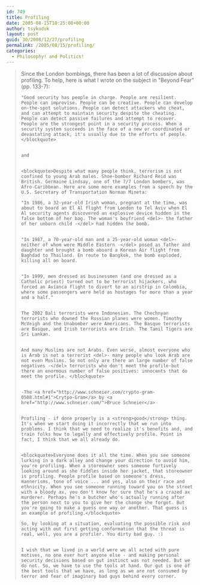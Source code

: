 ```yaml
---
id: 749
title: Profiling
date: 2005-08-15T10:25:08+00:00
author: tsykoduk
layout: post
guid: 30/2008/12/27/profiling
permalink: /2005/08/15/profiling/
categories:
  - Philosophy! and Politics!
---
```

<blockquote>Since the London bombings, there has been a lot of discussion about profiling. To help, here is what I wrote on the subject in "Beyond Fear" (pp. 133-7):

	"Good security has people in charge. People are resilient. People can improvise. People can be creative. People can develop on-the-spot solutions. People can detect attackers who cheat, and can attempt to maintain security despite the cheating. People can detect passive failures and attempt to recover. People are the strongest point in a security process. When a security system succeeds in the face of a new or coordinated or devastating attack, it's usually due to the efforts of people.</blockquote>


	and


	<blockquote>Despite what many people think, terrorism is not confined to young Arab males. Shoe-bomber Richard Reid was British. Germaine Lindsay, one of the 7/7 London bombers, was Afro-Caribbean. Here are some more examples from a speech by the U.S. Secretary of Transportation Norman Mineta:

	"In 1986, a 32-year-old Irish woman, pregnant at the time, was about to board an El Al flight from London to Tel Aviv when El Al security agents discovered an explosive device hidden in the false bottom of her bag. The woman's boyfriend <del>- the father of her unborn child -</del> had hidden the bomb.


	"In 1987, a 70-year-old man and a 25-year-old woman <del>- neither of whom were Middle Eastern -</del> posed as father and daughter and brought a bomb aboard a Korean Air flight from Baghdad to Thailand. En route to Bangkok, the bomb exploded, killing all on board.


	"In 1999, men dressed as businessmen (and one dressed as a Catholic priest) turned out to be terrorist hijackers, who forced an Avianca flight to divert to an airstrip in Colombia, where some passengers were held as hostages for more than a year and a half."


	The 2002 Bali terrorists were Indonesian. The Chechnyan terrorists who downed the Russian planes were women. Timothy McVeigh and the Unabomber were Americans. The Basque terrorists are Basque, and Irish terrorists are Irish. The Tamil Tigers are Sri Lankan.


	And many Muslims are not Arabs. Even worse, almost everyone who is Arab is not a terrorist <del>- many people who look Arab are not even Muslims. So not only are there an large number of false negatives -</del> terrorists who don't meet the profile-but there an enormous number of false positives: innocents that do meet the profile. </blockquote>


	-The <a href="http://www.schneier.com/crypto-gram-0508.html#1">Crytpo-Gram</a> by <a href="http://www.schneier.com/">Bruce Schneier</a>


	Profiling - if done properly is a <strong>good</strong> thing. It's when we start doing it incorrectly that we run into problems. I think that we need to realize it's benefits and, and train folks how to legally and effectively profile. Point in fact, I think that we all already do.


	<blockquote>Everyone does it all the time. When you see someone lurking in a dark alley and change your direction to avoid him, you're profiling. When a storeowner sees someone furtively looking around as she fiddles inside her jacket, that storeowner is profiling. People profile based on someone's dress, mannerisms, tone of voice ... and yes, also on their race and ethnicity. When you see someone running toward you on the street with a bloody ax, you don't know for sure that he's a crazed ax murderer. Perhaps he's a butcher who's actually running after the person next to you to give her the change she forgot. But you're going to make a guess one way or another. That guess is an example of profiling.</blockquote>

	So, by looking at a situation, evaluating the possible risk and acting with out first getting conformation that the threat is real, well, you are a profiler. You dirty bad guy. :)


	I wish that we lived in a world were we all acted with pure motives, no one ever hurt anyone else - and making personal security decisions based on gut instinct was not needed. But we do not. So, we have to use the tools at hand. Our gut is one of the best tools that we have, as long as we are not consumed by terror and fear of imaginary bad guys behind every corner.